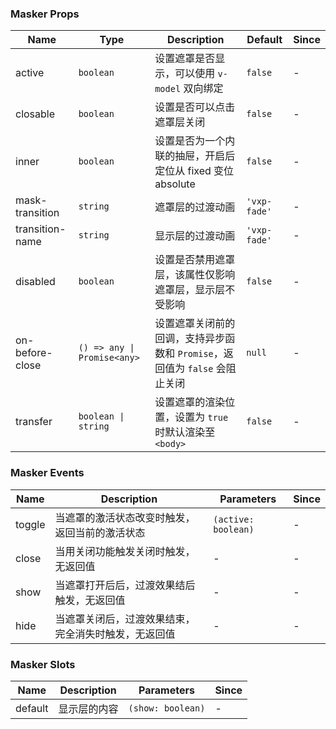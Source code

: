 ### Masker Props

| Name            | Type                        | Description                                                                        | Default       | Since |
| --------------- | --------------------------- | --------------------------------------------------------------------------- | ------------ | --- |
| active          | `boolean`                   | 设置遮罩是否显示，可以使用 `v-model` 双向绑定                                 | `false`      | - |
| closable        | `boolean`                   | 设置是否可以点击遮罩层关闭                                                  | `false`      | - |
| inner           | `boolean`                   | 设置是否为一个内联的抽屉，开启后定位从 fixed 变位 absolute                  | `false`      | - |
| mask-transition | `string`                    | 遮罩层的过渡动画                                                            | `'vxp-fade'` | - |
| transition-name | `string`                    | 显示层的过渡动画                                                            | `'vxp-fade'` | - |
| disabled        | `boolean`                   | 设置是否禁用遮罩层，该属性仅影响遮罩层，显示层不受影响                      | `false`      | - |
| on-before-close | `() => any \| Promise<any>` | 设置遮罩关闭前的回调，支持异步函数和 `Promise`，返回值为 `false` 会阻止关闭 | `null`       | - |
| transfer        | `boolean \| string`         | 设置遮罩的渲染位置，设置为 `true` 时默认渲染至 `<body>`                     | `false`      | - |

### Masker Events

| Name   | Description                                                 | Parameters                | Since |
| ------ | ---------------------------------------------------- | ------------------- | --- |
| toggle | 当遮罩的激活状态改变时触发，返回当前的激活状态       | `(active: boolean)` | - |
| close  | 当用关闭功能触发关闭时触发，无返回值                 | -                   | - |
| show   | 当遮罩打开后后，过渡效果结后触发，无返回值           | -                   | - |
| hide   | 当遮罩关闭后，过渡效果结束，完全消失时触发，无返回值 | -                   | - |

### Masker Slots

| Name    | Description         | Parameters              | Since |
| ------- | ------------ | ----------------- | --- |
| default | 显示层的内容 | `(show: boolean)` | - |
